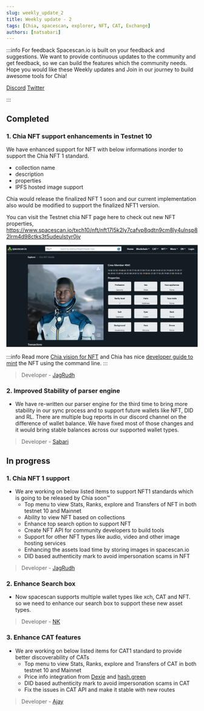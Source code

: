 ```yaml
---
slug: weekly_update_2
title: Weekly update - 2
tags: [Chia, spacescan, explorer, NFT, CAT, Exchange]
authors: [natsabari]
---
```

:::info For feedback
Spacescan.io is built on your feedback and suggestions. We want to provide continuous updates to the community and get feedback, so we can build the features which the community needs.
Hope you would like these Weekly updates and Join in our journey to build awesome tools for Chia!

[Discord](https://discord.gg/Bb4sj3Bg9P) [Twitter](https://twitter.com/spacescan_io) 

:::

## Completed
### 1. Chia NFT support enhancements in Testnet 10
We have enhanced support for NFT with below informations inorder to support the Chia NFT 1 standard.
- collection  name
- description
- properties 
- IPFS hosted image support

Chia would release the finalized NFT 1 soon and our current implementation also would be modified to support the finalized NFT1 version.
 
You can visit the Testnet chia NFT page here to check out new NFT properties,
https://www.spacescan.io/txch10/nft/nft17l5k2ly7cafvp8qdtn9cm8ly4ulnsp82lrm4d98ctks3t5udeulstyr0jv

![properties](./properties_1.png)

:::info Read more
 [Chia vision for NFT](https://www.chia.net/2022/05/11/our-vision-for-chia-nfts.en.html) and Chia has nice  [developer guide to mint](https://docs.chia.net/docs/15resources/nft_dev_guide/) the NFT using the command line.
:::

> Developer - [JagRudh](https://twitter.com/JagRudhChia)

### 2. Improved Stability of parser engine
- We have re-written our parser engine for the third time to bring more stability in our sync process and to support future wallets like NFT, DID and RL. There are multiple bug reports in our discord channel on the difference of wallet balance. We have fixed most of those changes and it would bring stable balances across our supported wallet types.

> Developer - [Sabari](https://twitter.com/chiatothemoon)

## In progress
### 1. Chia NFT 1 support
- We are working on below listed items to support NFT1 standards which is going to be released by Chia soon™
    - Top menu to view Stats, Ranks, explore and Transfers of NFT in both testnet 10 and Mainnet
    - Ability to view NFT based on collections 
    - Enhance top search option to support NFT
    - Create NFT API for community developers to build tools
    - Support for other NFT types like audio, video and other image hosting services 
    - Enhancing the assets load time by storing images in spacescan.io
    - DID based authenticity mark to avoid impersonation scams in NFT

> Developer - [JagRudh](https://twitter.com/JagRudhChia)

### 2. Enhance Search box
- Now spacescan supports multiple wallet types like xch, CAT and NFT. so we need to enhance our search box to support these new asset types.

> Developer - [NK](https://twitter.com/nandhakumar1033)

### 3. Enhance CAT features
- We are working on below listed items for CAT1 standard to provide better discoverability of CATs
    - Top menu to view Stats, Ranks, explore and Transfers of CAT in both testnet 10 and Mainnet
    - Price info integration from [Dexie](https://dexie.space/markets) and [hash.green](https://hash.green/dex/XCH-USDS)
    - DID based authenticity mark to avoid impersonation scams in CAT
    - Fix the issues in CAT API and make it stable with new routes

> Developer - [Ajay](https://twitter.com/JagRudhChia)

